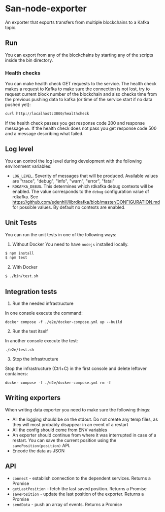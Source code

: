 # San-node-exporter

An exporter that exports transfers from multiple blockchains to a Kafka topic.

## Run

You can export from any of the blockchains by starting any of the scripts inside the bin directory.

### Health checks

You can make health check GET requests to the service. The health check makes a request to Kafka to make sure the
connection is not lost, try to request current block number of the blockchain and also checks time from the previous
pushing data to kafka (or time of the service start if no data pushed yet):

```bash
curl http://localhost:3000/healthcheck
```

If the health check passes you get response code 200 and response message `ok`.
If the health check does not pass you get response code 500 and a message describing what failed.

## Log level

You can control the log level during development with the following environment variables:

* `LOG_LEVEL`. Severity of messages that will be produced. Available values are "trace", "debug", "info", "warn", "error", "fatal"
* `RDKAFKA_DEBUG`. This determines which rdkafka debug contexts will be enabled. The value corresponds to the `debug` configuration value of rdkafka. See https://github.com/edenhill/librdkafka/blob/master/CONFIGURATION.md for possible values. By default no contexts are enabled.


## Unit Tests

You can run the unit tests in one of the following ways:

1) Without Docker
You need to have `nodejs` installed locally.
```bash
$ npm install
$ npm test
```

2) With Docker
```bash
$ ./bin/test.sh
```

## Integration tests


1. Run the needed infrastructure

In one console execute the command:

```
docker compose -f ./e2e/docker-compose.yml up --build
```

2. Run the test itself

In another console execute the test:

```
./e2e/test.sh
```

3. Stop the infrastructure

Stop the infrastructure (Ctrl+C) in the first console and delete leftover containers:

```
docker compose -f ./e2e/docker-compose.yml rm -f
```

## Writing exporters

When writing data exporter you need to make sure the following things:

* All the logging should be on the stdout. Do not create any temp files, as they
will most probably disappear in an event of a restart
* All the config should come from ENV variables
* An exporter should continue from where it was interrupted in case of a restart.
You can save the current position using the `savePosition(position)` API.
* Encode the data as JSON

## API

* `connect` - establish connection to the dependent services. Returns a Promise
* `getLastPosition` - fetch the last saved position. Returns a Promise
* `savePosition` - update the last position of the exporter. Returns a Promise
* `sendData` - push an array of events. Returns a Promise
